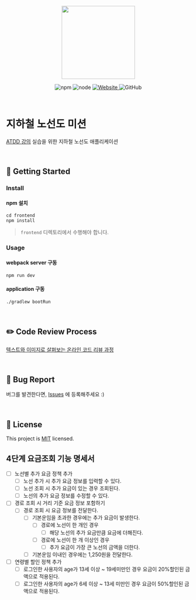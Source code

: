 <p align="center">
    <img width="200px;" src="https://raw.githubusercontent.com/woowacourse/atdd-subway-admin-frontend/master/images/main_logo.png"/>
</p>
<p align="center">
  <img alt="npm" src="https://img.shields.io/badge/npm-%3E%3D%205.5.0-blue">
  <img alt="node" src="https://img.shields.io/badge/node-%3E%3D%209.3.0-blue">
  <a href="https://edu.nextstep.camp/c/R89PYi5H" alt="nextstep atdd">
    <img alt="Website" src="https://img.shields.io/website?url=https%3A%2F%2Fedu.nextstep.camp%2Fc%2FR89PYi5H">
  </a>
  <img alt="GitHub" src="https://img.shields.io/github/license/next-step/atdd-subway-service">
</p>

<br>

# 지하철 노선도 미션
[ATDD 강의](https://edu.nextstep.camp/c/R89PYi5H) 실습을 위한 지하철 노선도 애플리케이션

<br>

## 🚀 Getting Started

### Install
#### npm 설치
```
cd frontend
npm install
```
> `frontend` 디렉토리에서 수행해야 합니다.

### Usage
#### webpack server 구동
```
npm run dev
```
#### application 구동
```
./gradlew bootRun
```
<br>

## ✏️ Code Review Process
[텍스트와 이미지로 살펴보는 온라인 코드 리뷰 과정](https://github.com/next-step/nextstep-docs/tree/master/codereview)

<br>

## 🐞 Bug Report

버그를 발견한다면, [Issues](https://github.com/next-step/atdd-subway-service/issues) 에 등록해주세요 :)

<br>

## 📝 License

This project is [MIT](https://github.com/next-step/atdd-subway-service/blob/master/LICENSE.md) licensed.


## 4단계 요금조회 기능 명세서

- [ ] 노선별 추가 요금 정책 추가
    - [ ] 노선 추가 시 추가 요금 정보를 입력할 수 있다.
    - [ ] 노선 조회 시 추가 요금이 있는 경우 조회된다.
    - [ ] 노선의 추가 요금 정보를 수정할 수 있다.
- [ ] 경로 조회 시 거리 기준 요금 정보 포함하기
    - [ ] 경로 조회 시 요금 정보를 전달한다.
        - [ ] 기본운임을 초과한 경우에는 추가 요금이 발생한다.
            - [ ] 경로에 노선이 한 개인 경우
                - [ ] 해당 노선의 추가 요금만큼 요금에 더해진다.
            - [ ] 경로에 노선이 한 개 이상인 경우
                - [ ] 추가 요금이 가장 큰 노선의 금액을 더한다.
        - [ ] 기본운임 이내인 경우에는 1,250원을 전달한다.
- [ ] 연령별 할인 정책 추가
    - [ ] 로그인한 사용자의 age가 13세 이상 ~ 19세미만인 경우 요금이 20%할인된 금액으로 적용된다.
    - [ ] 로그인한 사용자의 age가 6세 이상 ~ 13세 미만인 경우 요금이 50%할인된 금액으로 적용된다.
